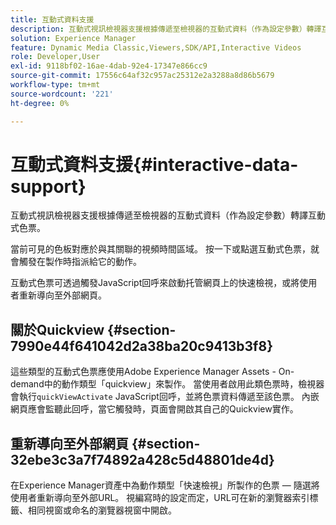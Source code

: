 ```yaml
---
title: 互動式資料支援
description: 互動式視訊檢視器支援根據傳遞至檢視器的互動式資料（作為設定參數）轉譯互動式色票。
solution: Experience Manager
feature: Dynamic Media Classic,Viewers,SDK/API,Interactive Videos
role: Developer,User
exl-id: 9118bf02-16ae-4dab-92e4-17347e866cc9
source-git-commit: 17556c64af32c957ac25312e2a3288a8d86b5679
workflow-type: tm+mt
source-wordcount: '221'
ht-degree: 0%

---
```


# 互動式資料支援{#interactive-data-support}

互動式視訊檢視器支援根據傳遞至檢視器的互動式資料（作為設定參數）轉譯互動式色票。

當前可見的色板對應於與其關聯的視頻時間區域。 按一下或點選互動式色票，就會觸發在製作時指派給它的動作。

互動式色票可透過觸發JavaScript回呼來啟動托管網頁上的快速檢視，或將使用者重新導向至外部網頁。

## 關於Quickview {#section-7990e44f641042d2a38ba20c9413b3f8}

這些類型的互動式色票應使用Adobe Experience Manager Assets - On-demand中的動作類型「quickview」來製作。 當使用者啟用此類色票時，檢視器會執行`quickViewActivate` JavaScript回呼，並將色票資料傳遞至該色票。 內嵌網頁應會監聽此回呼，當它觸發時，頁面會開啟其自己的Quickview實作。

## 重新導向至外部網頁 {#section-32ebe3c3a7f74892a428c5d48801de4d}

在Experience Manager資產中為動作類型「快速檢視」所製作的色票 — 隨選將使用者重新導向至外部URL。 視編寫時的設定而定，URL可在新的瀏覽器索引標籤、相同視窗或命名的瀏覽器視窗中開啟。
